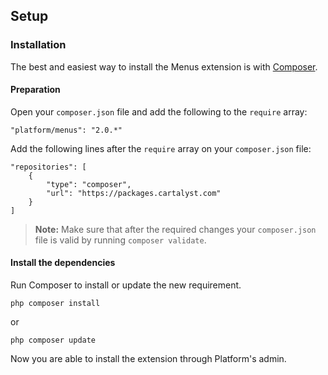 ## Setup

### Installation

The best and easiest way to install the Menus extension is with [Composer](http://getcomposer.org).

#### Preparation

Open your `composer.json` file and add the following to the `require` array:

	"platform/menus": "2.0.*"

Add the following lines after the `require` array on your `composer.json` file:

	"repositories": [
		{
			"type": "composer",
			"url": "https://packages.cartalyst.com"
		}
	]

> **Note:** Make sure that after the required changes your `composer.json` file is valid by running `composer validate`.

#### Install the dependencies

Run Composer to install or update the new requirement.

	php composer install

or

	php composer update

Now you are able to install the extension through Platform's admin.
